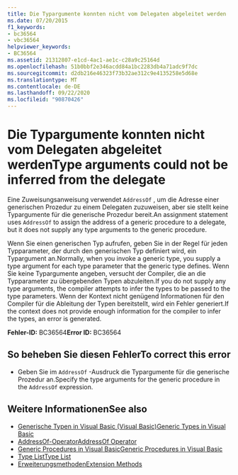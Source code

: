 ```yaml
---
title: Die Typargumente konnten nicht vom Delegaten abgeleitet werden
ms.date: 07/20/2015
f1_keywords:
- bc36564
- vbc36564
helpviewer_keywords:
- BC36564
ms.assetid: 21312807-e1cd-4ac1-ae1c-c28a9c25164d
ms.openlocfilehash: 51b0bbf2e346acdd84a1bc2283db4a71adc9f7dc
ms.sourcegitcommit: d2db216e46323f73b32ae312c9e4135258e5d68e
ms.translationtype: MT
ms.contentlocale: de-DE
ms.lasthandoff: 09/22/2020
ms.locfileid: "90870426"
---
```

# <a name="type-arguments-could-not-be-inferred-from-the-delegate"></a><span data-ttu-id="63f93-102">Die Typargumente konnten nicht vom Delegaten abgeleitet werden</span><span class="sxs-lookup"><span data-stu-id="63f93-102">Type arguments could not be inferred from the delegate</span></span>

<span data-ttu-id="63f93-103">Eine Zuweisungsanweisung verwendet `AddressOf` , um die Adresse einer generischen Prozedur zu einem Delegaten zuzuweisen, aber sie stellt keine Typargumente für die generische Prozedur bereit.</span><span class="sxs-lookup"><span data-stu-id="63f93-103">An assignment statement uses `AddressOf` to assign the address of a generic procedure to a delegate, but it does not supply any type arguments to the generic procedure.</span></span>  
  
 <span data-ttu-id="63f93-104">Wenn Sie einen generischen Typ aufrufen, geben Sie in der Regel für jeden Typparameter, der durch den generischen Typ definiert wird, ein Typargument an.</span><span class="sxs-lookup"><span data-stu-id="63f93-104">Normally, when you invoke a generic type, you supply a type argument for each type parameter that the generic type defines.</span></span> <span data-ttu-id="63f93-105">Wenn Sie keine Typargumente angeben, versucht der Compiler, die an die Typparameter zu übergebenden Typen abzuleiten.</span><span class="sxs-lookup"><span data-stu-id="63f93-105">If you do not supply any type arguments, the compiler attempts to infer the types to be passed to the type parameters.</span></span> <span data-ttu-id="63f93-106">Wenn der Kontext nicht genügend Informationen für den Compiler für die Ableitung der Typen bereitstellt, wird ein Fehler generiert.</span><span class="sxs-lookup"><span data-stu-id="63f93-106">If the context does not provide enough information for the compiler to infer the types, an error is generated.</span></span>  
  
 <span data-ttu-id="63f93-107">**Fehler-ID:** BC36564</span><span class="sxs-lookup"><span data-stu-id="63f93-107">**Error ID:** BC36564</span></span>  
  
## <a name="to-correct-this-error"></a><span data-ttu-id="63f93-108">So beheben Sie diesen Fehler</span><span class="sxs-lookup"><span data-stu-id="63f93-108">To correct this error</span></span>  
  
- <span data-ttu-id="63f93-109">Geben Sie im `AddressOf` -Ausdruck die Typargumente für die generische Prozedur an.</span><span class="sxs-lookup"><span data-stu-id="63f93-109">Specify the type arguments for the generic procedure in the `AddressOf` expression.</span></span>  
  
## <a name="see-also"></a><span data-ttu-id="63f93-110">Weitere Informationen</span><span class="sxs-lookup"><span data-stu-id="63f93-110">See also</span></span>

- [<span data-ttu-id="63f93-111">Generische Typen in Visual Basic (Visual Basic)</span><span class="sxs-lookup"><span data-stu-id="63f93-111">Generic Types in Visual Basic</span></span>](../../programming-guide/language-features/data-types/generic-types.md)
- [<span data-ttu-id="63f93-112">AddressOf-Operator</span><span class="sxs-lookup"><span data-stu-id="63f93-112">AddressOf Operator</span></span>](../operators/addressof-operator.md)
- [<span data-ttu-id="63f93-113">Generic Procedures in Visual Basic</span><span class="sxs-lookup"><span data-stu-id="63f93-113">Generic Procedures in Visual Basic</span></span>](../../programming-guide/language-features/data-types/generic-procedures.md)
- [<span data-ttu-id="63f93-114">Type List</span><span class="sxs-lookup"><span data-stu-id="63f93-114">Type List</span></span>](../statements/type-list.md)
- [<span data-ttu-id="63f93-115">Erweiterungsmethoden</span><span class="sxs-lookup"><span data-stu-id="63f93-115">Extension Methods</span></span>](../../programming-guide/language-features/procedures/extension-methods.md)
